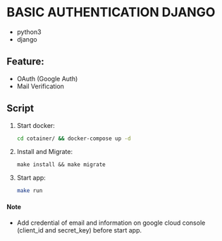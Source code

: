 # BASIC AUTHENTICATION DJANGO

- python3
- django

## Feature:

- OAuth (Google Auth)
- Mail Verification

## Script

1. Start docker:
    ```bash
   cd cotainer/ && docker-compose up -d
    ```
   
2. Install and Migrate:
   ```
   make install && make migrate
   ```
   
3. Start app:
   ```bash
   make run
   ```
   
#### Note

- Add credential of email and information on google cloud console (client_id and secret_key) before start app.